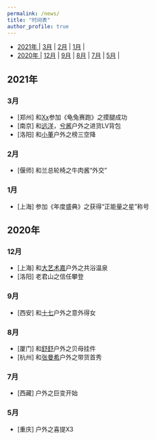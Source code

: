 ```yaml
---
permalink: /news/
title: "时间表"
author_profile: true
---
```


- [ 2021年 ](#head1)
	 | [3月](#head3) | [2月](#head4) | [1月](#head5) |
- [ 2020年 ](#head6)
	| [12月](#head7) | [9月](#head8) | [8月](#head9) | [7月](#head10) | [5月](#head11) |

## <span id="head1"> 2021年 </span>


### <span id="head3"> 3月</span>

* [郑州] 和[Xx](https://www.douyu.com/1402692)参加《龟兔赛跑》之摸腿成功
* [南京] 和[远洋](https://www.douyu.com/37)，[兮酱](https://www.douyu.com/1347617)户外之进货LV背包
* [洛阳] 和[小董](https://www.douyu.com/11118)户外之榜三空降

### <span id="head4"> 2月</span>

* [偃师] 和兰总轮椅之牛肉酱“外交”

### <span id="head5"> 1月</span>

* [上海] 参加《年度盛典》之获得“正能量之星”称号

## <span id="head6"> 2020年 </span>

### <span id="head7"> 12月</span>

* [上海] 和[大艺术嘉](https://www.douyu.com/3917746)户外之共浴温泉
* [洛阳] 老君山之信任攀登

### <span id="head8"> 9月</span>

* [西安] 和[十七](https://www.douyu.com/792252)户外之意外得女

### <span id="head9"> 8月</span>

* [厦门] 和[舒舒](https://www.douyu.com/4612531)户外之贝母挂件
* [杭州] 和[张曼希](https://www.douyu.com/6727718)户外之带货首秀

### <span id="head10"> 7月</span>

* [西藏] 户外之巨变开始

### <span id="head11"> 5月</span>

* [重庆] 户外之喜提X3
